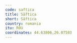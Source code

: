 ```yaml
---
code: saftica
title: Săftica
short: Săftica
country: romania
itu: ROU
coordinates: 44.63806,26.07583
---
```

